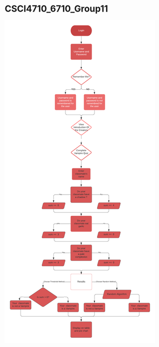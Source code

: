 # CSCI4710_6710_Group11
![Image of WebApp FlowChart](https://github.com/nyajallen/CSCI4710_6710_Group11/blob/main/Images/WebApp%20FlowChart%20.png)
